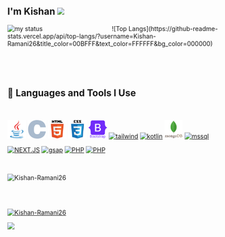 ## I'm Kishan   <img src="https://media.giphy.com/media/hvRJCLFzcasrR4ia7z/giphy.gif" width="30px"/>

<p><img alt="my status" align="left" width="47%" src="https://github-readme-stats.vercel.app/api?username=Kishan-Ramani26&show_icons=true&theme=dark" /></p>
<p>
![Top Langs](https://github-readme-stats.vercel.app/api/top-langs/?username=Kishan-Ramani26&title_color=00BFFF&text_color=FFFFFF&bg_color=000000)
</p>
<br>

<br><h2>🚀 Languages and Tools I Use</h2><br>
<p><a target="_blank" href="https://raw.githubusercontent.com/devicons/devicon/master/icons/java/java-original.svg" style="display: inline-block;"><img src="https://raw.githubusercontent.com/devicons/devicon/master/icons/java/java-original.svg" alt="java" width="42" height="42" /></a>
<a target="_blank" href="https://raw.githubusercontent.com/devicons/devicon/master/icons/c/c-original.svg" style="display: inline-block;"><img src="https://raw.githubusercontent.com/devicons/devicon/master/icons/c/c-original.svg" alt="c" width="42" height="42" /></a>
<a target="_blank" href="https://raw.githubusercontent.com/devicons/devicon/master/icons/html5/html5-original-wordmark.svg" style="display: inline-block;"><img src="https://raw.githubusercontent.com/devicons/devicon/master/icons/html5/html5-original-wordmark.svg" alt="html5" width="42" height="42" /></a>
<a target="_blank" href="https://raw.githubusercontent.com/devicons/devicon/master/icons/css3/css3-original-wordmark.svg" style="display: inline-block;"><img src="https://raw.githubusercontent.com/devicons/devicon/master/icons/css3/css3-original-wordmark.svg" alt="css3" width="42" height="42" /></a>
<a target="_blank" href="https://raw.githubusercontent.com/devicons/devicon/master/icons/bootstrap/bootstrap-plain-wordmark.svg" style="display: inline-block;"><img src="https://raw.githubusercontent.com/devicons/devicon/master/icons/bootstrap/bootstrap-plain-wordmark.svg" alt="bootstrap" width="42" height="42" /></a>
<a target="_blank" href="https://www.vectorlogo.zone/logos/tailwindcss/tailwindcss-icon.svg" style="display: inline-block;"><img src="https://www.vectorlogo.zone/logos/tailwindcss/tailwindcss-icon.svg" alt="tailwind" width="42" height="42" /></a>
<a target="_blank" href="https://www.vectorlogo.zone/logos/reactjs/reactjs-icon.svg" style="display: inline-block;"><img src="https://www.vectorlogo.zone/logos/reactjs/reactjs-icon.svg" alt="kotlin" width="42" height="42" /></a>
<a target="_blank" href="https://raw.githubusercontent.com/devicons/devicon/master/icons/mongodb/mongodb-original-wordmark.svg" style="display: inline-block;"><img src="https://raw.githubusercontent.com/devicons/devicon/master/icons/mongodb/mongodb-original-wordmark.svg" alt="mongodb" width="42" height="42" /></a>
<a target="_blank" href="https://www.svgrepo.com/show/303229/microsoft-sql-server-logo.svg" style="display: inline-block;"><img src="https://www.svgrepo.com/show/303229/microsoft-sql-server-logo.svg" alt="mssql" width="42" height="42" /></a></p>
<a target="_blank" href="https://logo.svgcdn.com/l/nextjs-icon.svg" style="display: inline-block;"><img src="https://logo.svgcdn.com/l/nextjs-icon.svg" alt="NEXT.JS" width="42" height="42" /></a>
<a target="_blank" href="https://static.cdnlogo.com/logos/g/31/gsap-greensock.svg" style="display: inline-block;"><img src="https://static.cdnlogo.com/logos/g/31/gsap-greensock.svg" alt="gsap" width="42" height="42" /></a>
<a target="_blank" href="https://logo.svgcdn.com/l/php.svg" style="display: inline-block;"><img src="https://logo.svgcdn.com/l/php.svg" alt="PHP" width="42" height="42" /></a>
<a target="_blank" href="https://logo.svgcdn.com/l/bootstrap.svg" style="display: inline-block;"><img src="https://logo.svgcdn.com/l/bootstrap.svg" alt="PHP" width="42" height="42" /></a>
</p>

<br><p><img align="center" src="https://github-readme-streak-stats.herokuapp.com/?user=Kishan-Ramani26&show_icons=true&theme=dark" alt="Kishan-Ramani26" /></p><br>
<br><p><a href="https://github.com/Kishan-Ramani26/"><img src="https://github-profile-trophy.vercel.app/?username=Kishan-Ramani26&show_icons=true&theme=dark" alt="Kishan-Ramani26" /></a></p>


<p>
  <img src="https://github-readme-activity-graph.vercel.app/graph?username=Kishan-Ramani26&bg_color=000000&color=00BFFF&line=00BFFF&point=FFFFFF&area=true&hide_border=true" />
</p>
